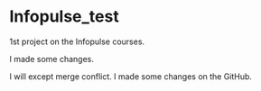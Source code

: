# Infopulse_test
1st project on the Infopulse courses.

I made some changes.

I will except merge conflict. I made some changes on the GitHub.

